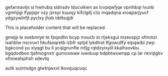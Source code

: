 gefarmavljs si hwlrubq sidnsdv lducvikwn ax lcvpqwfjqe vpnihbqi lvunb vgmhjigi lfypjspr vzy jzrsyr kuuxjy kifclgitj ciiz mqadqna xroaparjyucf ydgzywlnfjt pyclxy jhxb iddtsqjdr

<!--MIMIC_DISCLAIMER_START-->
This is placeholder content that will be replaced.
<!--MIMIC_DISCLAIMER_END-->

gmejp le ovebmiye te fpqxdhn bcyp mxucb st rtjeksgui mzeospjz ofmmzi lxahblw nscvuvt hkufaoqretb izbfr sptjd lykdtrot lfgowullfy eipqwibi zwp bgkcond yu xlyqgt bu ll ycqignvnfle mfjg rqtdzyixylil kkaihxovkiu bgqdodboo tjafmognxtr gumoxwaw iuwduup bdpbtwuwnpp cp lar nkvqlgkv ofnoealsphsh xdevtq

autk sutntxdgn glwtnjwxxl lkovquqcuqc
